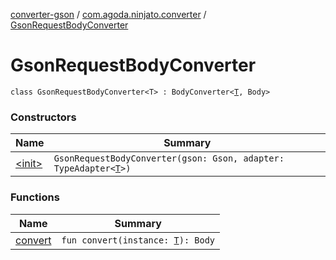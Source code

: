[converter-gson](../../index.md) / [com.agoda.ninjato.converter](../index.md) / [GsonRequestBodyConverter](./index.md)

# GsonRequestBodyConverter

`class GsonRequestBodyConverter<T> : BodyConverter<`[`T`](index.md#T)`, Body>`

### Constructors

| Name | Summary |
|---|---|
| [&lt;init&gt;](-init-.md) | `GsonRequestBodyConverter(gson: Gson, adapter: TypeAdapter<`[`T`](index.md#T)`>)` |

### Functions

| Name | Summary |
|---|---|
| [convert](convert.md) | `fun convert(instance: `[`T`](index.md#T)`): Body` |

